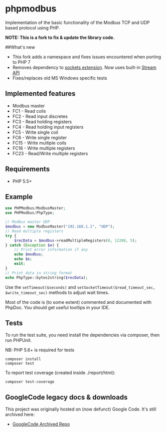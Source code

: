 # phpmodbus

Implementation of the basic functionality of the Modbus TCP and UDP based protocol using PHP. 

**NOTE: This is a fork to fix & update the library code.**

##What's new

* This fork adds a namespace and fixes issues encountered when porting to PHP 7
* Removes dependency to [sockets extension](http://www.php.net/manual/en/book.sockets.php). Now uses built-in [Stream API](http://www.php.net/manual/en/function.stream-socket-client.php)
* Fixes/replaces old MS Windows specific tests


## Implemented features

 * Modbus master
 * FC1 - Read coils 
 * FC2 - Read input discretes
 * FC3 - Read holding registers 
 * FC4 - Read holding input registers 
 * FC5 - Write single coil 
 * FC6 - Write single register
 * FC15 - Write multiple coils
 * FC16 - Write multiple registers
 * FC23 - Read/Write multiple registers


## Requirements

 * PHP 5.5+

 
## Example

```php
use PHPModbus/ModbusMaster; 
use PHPModbus/PhpType; 

// Modbus master UDP
$modbus = new ModbusMaster("192.168.1.1", "UDP"); 
// Read multiple registers
try {
    $recData = $modbus->readMultipleRegisters(0, 12288, 5); 
} catch (Exception $e) {
    // Print error information if any
    echo $modbus;
    echo $e;
    exit;
}
// Print data in string format
echo PhpType::bytes2string($recData); 
```

Use the `setTimeout($seconds)` and `setSocketTimeout($read_timeout_sec, $write_timeout_sec)` methods to adjust wait times.

Most of the code is (to some extent) commented and documented with PhpDoc. You should get useful tooltips in your IDE.

## Tests

To run the test suite, you need install the dependencies via composer, then
run PHPUnit. 

NB: PHP 5.6+ is required for tests

    composer install
    composer test
    
To report test coverage (created inside ./report/html):

    composer test-coverage

## GoogleCode legacy docs & downloads

This project was originally hosted on (now defunct) Google Code. It's still archived here:

* [GoogleCode Archived Repo](http://code.google.com/p/phpmodbus)


